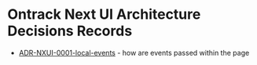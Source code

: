Ontrack Next UI Architecture Decisions Records
==============================================

* [ADR-NXUI-0001-local-events](ADR-NXUI-0001-local-events.md) - how are events passed within the page
